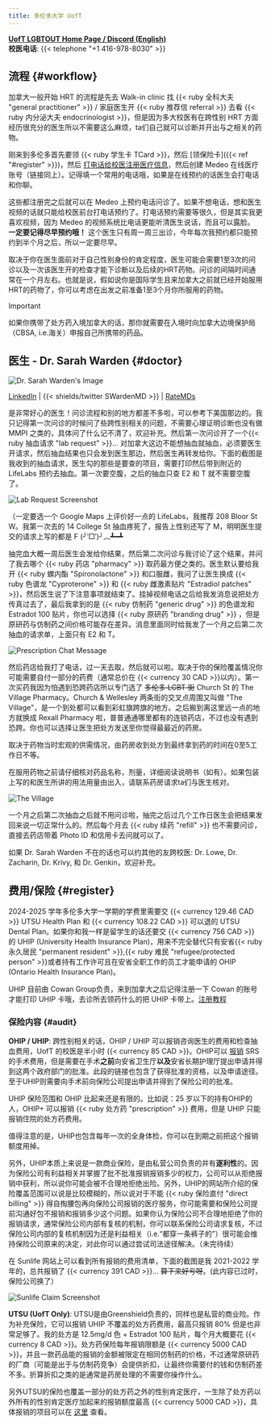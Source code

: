 ```yaml
---
title: 多伦多大学 UofT
---
```


[**UofT LGBTOUT Home Page / Discord (English)**](https://lgbtout.sa.utoronto.ca/) \
**校医电话**: {{< telephone "+1 416-978-8030" >}}

## 流程 {#workflow}

加拿大一般开始 HRT 的流程是先去 Walk-in clinic 找 {{< ruby 全科大夫 "general practitioner" >}} / 家庭医生开 {{< ruby 推荐信 referral >}} 去看 {{< ruby 内分泌大夫 endocrinologist >}}，但是因为多大校医有在跨性别 HRT 方面经历很充分的医生所以不需要这么麻烦，ta们自己就可以诊断并开出与之相关的药物。

刚来到多伦多首先要领 {{< ruby 学生卡 TCard >}}，然后 [领保险卡]({{< ref "#register" >}})，然后 [打电话给校医注册医疗信息][apply]，然后创建 Medeo 在线医疗账号（链接同上）。记得填一个常用的电话哦，如果是在线预约的话医生会打电话和你聊。

[apply]: https://studentlife.utoronto.ca/task/book-appointments-and-view-lab-results-online/

这些都注册完之后就可以在 Medeo 上预约电话问诊了。如果不想电话，想和医生视频的话就只能给校医前台打电话预约了。打电话预约需要等很久，但是其实我更喜欢视频，因为 Medeo 的视频系统比电话更能听清医生说话，而且可以露脸。 **一定要记得尽早预约哦！** 这个医生只有周一周三出诊，今年每次我预约都只能预约到半个月之后，所以一定要尽早。

取决于你在医生面前对于自己性别身份的肯定程度，医生可能会需要1至3次的问诊以及一次该医生开的检查才能下诊断以及后续的HRT药物。问诊的间隔时间通常在一个月左右。也就是说，假如说你是国际学生且来加拿大之前就已经开始服用HRT的药物了，你可以考虑在出发之前准备1至3个月你所服用的药物。

>[!IMPORTANT]
>如果你携带了处方药入境加拿大的话，那你就需要在入境时向加拿大边境保护局（CBSA, i.e.海关）申报自己所携带的药品。

## 医生 - Dr. Sarah Warden {#doctor}

![Dr. Sarah Warden's Image](img_dr_sarah_warden.jfif)

[LinkedIn][linkedin] | {{< shields/twitter SWardenMD >}} | [RateMDs][ratemds]

[linkedin]: https://ca.linkedin.com/in/sarah-warden-37801675/
[ratemds]: https://www.ratemds.com/doctor-ratings/4013764/Dr-Sarah-Warden-Toronto-ON.html

是非常好心的医生！问诊流程和别的地方都差不多啦，可以参考下美国那边的。我只记得第一次问诊的时候问了些跨性别相关的问题，不需要心理证明诊断也没有做 MMPI 之类的，具体问了什么记不清了，欢迎补充。然后第一次问诊开了一个{{< ruby 抽血请求 "lab request" >}}... 对加拿大这边不能想抽血就抽血，必须要医生开请求，然后抽血结果也只会发到医生那边，然后医生再转发给你。下面的截图是我收到的抽血请求，医生勾的那些是要查的项目，需要打印然后带到附近的 LifeLabs 预约去抽血。第一次要空腹，之后的抽血只查 E2 和 T 就不需要空腹了。

![Lab Request Screenshot](img_lab_req_azalea_oct_4.png)

（一定要选一个 Google Maps 上评价好一点的 LifeLabs，我推荐 208 Bloor St W。我第一次去的 14 College St 抽血疼死了，报告上性别还写了 M，明明医生提交的请求上写的都是 F (╯‵□′)╯︵┻━┻

抽完血大概一周后医生会发给你结果，然后第二次问诊与我讨论了这个结果，并问了我去哪个 {{< ruby 药店 "pharmacy" >}} 取药最方便之类的。医生默认要给我开 {{< ruby 螺内酯 "Spironolactone" >}} 和口服雌，我问了让医生换成 {{< ruby 色谱龙 "Cyproterone" >}} 和 {{< ruby 雌激素贴片 "Estradiol patches" >}}，然后医生说了下注意事项就结束了。挂掉视频电话之后给我发消息说把处方传真过去了，最后我拿到的是 {{< ruby 仿制药 "generic drug" >}} 的色谱龙和 Estradot 100 贴片，你也可以选择 {{< ruby 原研药 "branding drug" >}} ，但是原研药与仿制药之间价格可能存在差异。消息里面同时给我发了一个月之后第二次抽血的请求单，上面只有 E2 和 T。


![Prescription Chat Message](img_prescription_faxed.png)

然后药店给我打了电话，过一天去取，然后就可以啦。取决于你的保险覆盖情况你可能需要自付一部分的药费（通常总价在 {{< currency 30 CAD >}}以内）。第一次买药我因为怕遇到恐跨药店所以专门选了 ~~多伦多 LGBT 街~~ Church St 的 The Village Pharmacy。Church & Wellesley 两条街的交叉点周围又叫做 "The Village"，是一个到处都可以看到彩虹旗跨旗的地方。之后搬到离这里远一点的地方就换成 Rexall Pharmacy 啦，普普通通哪里都有的连锁药店，不过也没有遇到恐跨。你也可以选择让医生把处方发送至你觉得最最近的药房。

取决于药物当时宏观的供需情况，由药房收到处方到最终拿到药的时间在0至5工作日不等。

在服用药物之前请仔细核对药品名称，剂量，详细阅读说明书（如有）。如果包装上写的和医生所讲的用法用量由出入，请联系药房请求ta们与医生核对。

![The Village](img_the_village.jpg)

一个月之后第二次抽血之后就不用问诊啦，抽完之后过几个工作日医生会把结果发回来说一切正常什么的。然后每个月去 {{< ruby 续药 "refill" >}} 也不需要问诊，直接去药店带着 Photo ID 和信用卡去问就可以了。

如果 Dr. Sarah Warden 不在的话也可以约其他的友跨校医: Dr. Lowe, Dr. Zacharin, Dr. Krivy, 和 Dr. Genkin，欢迎补充。

## 费用/保险 {#register}

2024-2025 学年多伦多大学一学期的学费里需要交 {{< currency 129.46 CAD >}} UTSU Health Plan 和 {{< currency 108.22 CAD >}} 可以退的 UTSU Dental Plan。如果你和我一样是留学生的话还要交 {{< currency 756 CAD >}} 的 UHIP (University Health Insurance Plan)，用来不完全替代只有安省{{< ruby 永久居民 "permanent resident" >}},{{< ruby 难民 "refugee/protected person" >}}或者持有工作许可且在安省全职工作的员工才能申请的 OHIP (Ontario Health Insurance Plan)。

UHIP 目前由 Cowan Group负责，来到加拿大之后记得注册一下 Cowan 的账号才能打印 UHIP 卡哦，去诊所去领药什么的把 UHIP 卡带上。[注册教程](https://internationalexperience.utoronto.ca/international-student-services/healthcare-coverage-and-u-of-t/university-health-insurance-plan-uhip/accessing-your-uhip-card-and-online-registration/)

### 保险内容 {#audit}

**OHIP / UHIP**: 跨性别相关的话，OHIP / UHIP 可以报销咨询医生的费用和检查抽血费用，UofT 的校医是半小时 {{< currency 85 CAD >}}。OHIP可以 [报销](https://www.ontario.ca/page/gender-confirming-surgery#section-0) SRS 的手术费用，但是需要在手术**之前**向安省卫生厅**以及**安省长期护理厅提出申请并得到这两个政府部门的批准。此段的链接也包含了获得批准的资格，以及申请途径。至于UHIP则需要向手术前向保险公司提出申请并得到了保险公司的批准。

UHIP 保险范围和 OHIP 比起来还是有限的。比如说：25 岁以下的持有OHIP的人，OHIP+ 可以报销 {{< ruby 处方药 "prescription" >}} 费用，但是 UHIP 只能报销住院的处方药费用。

值得注意的是，UHIP也包含每年一次的全身体检，你可以在到期之前把这个报销额度用掉。

另外，UHIP本质上来说是一款商业保险，是由私营公司负责的并有**逐利性**的。因为保险公司有利益相关并掌握了批不批准报销报销多少的权力，公司可以从拒绝报销中获利，所以说你可能会被不合理地拒绝出险。另外，UHIP的网站所介绍的保险覆盖范围可以说是比较模糊的，所以说对于不能 {{< ruby 保险直付 "direct billing" >}} 得自掏腰包再向保险公司报销的医疗服务，你可能需要和保险公司提前沟通好包不报销和报销多少这个问题。如果你认为保险公司不合理地拒绝了你的报销请求，通常保险公司内部有复核的机制，你可以联系保险公司请求复核，不过保险公司内部的复核机制因为还是利益相关（i.e.“都穿一条裤子的”）很可能会维持保险公司原来的决定，对此你可以通过尝试司法途径解决。（未完待续）

在 Sunlife 网站上可以看到所有报销的费用清单，下面的截图是我 2021-2022 学年的，总共报销了 {{< currency 391 CAD >}}... ~~算下来好亏呀~~。(此内容已过时，保险公司换了）

![Sunlife Claim Screenshot](img_sunlife_claim.png)

**UTSU (UofT Only)**: UTSU是由Greenshield负责的，同样也是私营的商业险。作为补充保险，它可以报销 UHIP 不覆盖的处方药费用，最高只报销 80% 但是也非常足够了。我的处方是 12.5mg/d 色 + Estradot 100 贴片，每个月大概要花 {{< currency 8 CAD >}}。处方药保险每年报销限额是 {{< currency 5000 CAD >}}，并且一款药品能的报销的金额被限定在相同仿制药的价格，不过通常原研药的厂商（可能是出于与仿制药竞争）会提供折扣，让最终你需要付的钱和仿制药差不多。折算折扣之类的是通常是药房处理的不需要你操作什么。

另外UTSU的保险也覆盖一部分的处方药之外的性别肯定医疗，一生除了处方药以外所有的性别肯定医疗加起来的报销额度最高 {{< currency 5000 CAD >}}，具体报销的项目可以在 [这里](https://www.studentcare.ca/RTEContent/Document/GAC/EN_Gender_Affirmation_Care_Eligible_Procedures.pdf) 查看。
